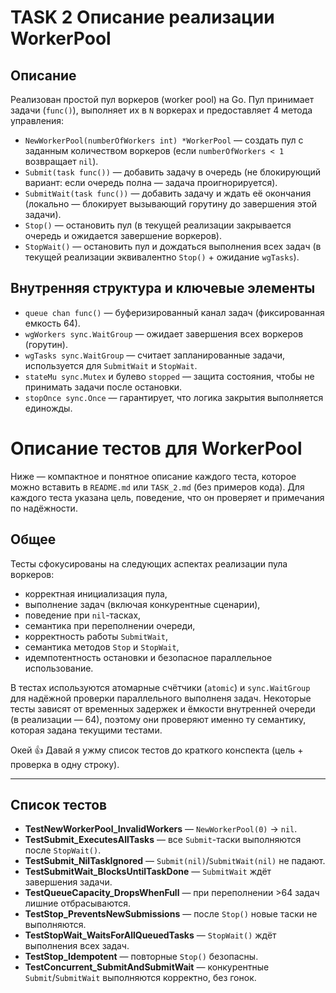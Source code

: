 # TASK 2 Описание реализации WorkerPool

## Описание

Реализован простой пул воркеров (worker pool) на Go. Пул принимает задачи (`func()`), выполняет их в `N` воркерах и предоставляет 4 метода управления:

* `NewWorkerPool(numberOfWorkers int) *WorkerPool` — создать пул с заданным количеством воркеров (если `numberOfWorkers < 1` возвращает `nil`).
* `Submit(task func())` — добавить задачу в очередь (не блокирующий вариант: если очередь полна — задача проигнорируется).
* `SubmitWait(task func())` — добавить задачу и ждать её окончания (локально — блокирует вызывающий горутину до завершения этой задачи).
* `Stop()` — остановить пул (в текущей реализации закрывается очередь и ожидается завершение воркеров).
* `StopWait()` — остановить пул и дождаться выполнения всех задач (в текущей реализации эквивалентно `Stop()` + ожидание `wgTasks`).


## Внутренняя структура и ключевые элементы

* `queue chan func()` — буферизированный канал задач (фиксированная емкость 64).
* `wgWorkers sync.WaitGroup` — ожидает завершения всех воркеров (горутин).
* `wgTasks sync.WaitGroup` — считает запланированные задачи, используется для `SubmitWait` и `StopWait`.
* `stateMu sync.Mutex` и булево `stopped` — защита состояния, чтобы не принимать задачи после остановки.
* `stopOnce sync.Once` — гарантирует, что логика закрытия выполняется единожды.


# Описание тестов для WorkerPool

Ниже — компактное и понятное описание каждого теста, которое можно вставить в `README.md` или `TASK_2.md` (без примеров кода). Для каждого теста указана цель, поведение, что он проверяет и примечания по надёжности.

## Общее

Тесты сфокусированы на следующих аспектах реализации пулa воркеров:

* корректная инициализация пула,
* выполнение задач (включая конкурентные сценарии),
* поведение при `nil`-тасках,
* семантика при переполнении очереди,
* корректность работы `SubmitWait`,
* семантика методов `Stop` и `StopWait`,
* идемпотентность остановки и безопасное параллельное использование.

В тестах используются атомарные счётчики (`atomic`) и `sync.WaitGroup` для надёжной проверки параллельного выполненя задач. Некоторые тесты зависят от временных задержек и ёмкости внутренней очереди (в реализации — 64), поэтому они проверяют именно ту семантику, которая задана текущими тестами.


Окей 👍 Давай я ужму список тестов до краткого конспекта (цель + проверка в одну строку).

---

## Список тестов

* **TestNewWorkerPool_InvalidWorkers** — `NewWorkerPool(0)` → `nil`.
* **TestSubmit_ExecutesAllTasks** — все `Submit`-таски выполняются после `StopWait()`.
* **TestSubmit_NilTaskIgnored** — `Submit(nil)`/`SubmitWait(nil)` не падают.
* **TestSubmitWait_BlocksUntilTaskDone** — `SubmitWait` ждёт завершения задачи.
* **TestQueueCapacity_DropsWhenFull** — при переполнении >64 задач лишние отбрасываются.
* **TestStop_PreventsNewSubmissions** — после `Stop()` новые таски не выполняются.
* **TestStopWait_WaitsForAllQueuedTasks** — `StopWait()` ждёт выполнения всех задач.
* **TestStop_Idempotent** — повторные `Stop()` безопасны.
* **TestConcurrent_SubmitAndSubmitWait** — конкурентные `Submit`/`SubmitWait` выполняются корректно, без гонок.
